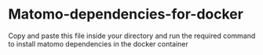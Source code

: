 # Matomo-dependencies-for-docker

Copy and paste this file inside your directory and run the required command to install matomo dependencies in the docker container
